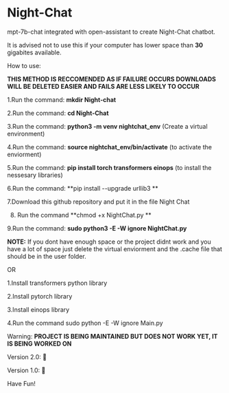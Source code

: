 # Night-Chat
mpt-7b-chat integrated with open-assistant to create Night-Chat chatbot.

It is advised not to use this if your computer has lower space than **30** gigabites available.

How to use:

**THIS METHOD IS RECCOMENDED AS IF FAILURE OCCURS DOWNLOADS WILL BE DELETED EASIER AND FAILS ARE LESS LIKELY TO OCCUR**

1.Run the command: **mkdir Night-chat**

2.Run the command: **cd Night-Chat**

3.Run the command: **python3 -m venv nightchat_env** (Create a virtual environment)

4.Run the command: **source nightchat_env/bin/activate** (to activate the enviorment)

5.Run the command: **pip install torch transformers einops** (to install the nessesary libraries)

6.Run the command: **pip install --upgrade urllib3
**

7.Download this github repository and put it in the file Night Chat

8. Run the command **chmod +x NightChat.py
**

9.Run the command: **sudo python3 -E -W ignore NightChat.py**

**NOTE:** If you dont have enough space or the project didnt work and you have a lot of space just delete the virtual enviorment and the .cache file that should be in the user folder.

OR

1.Install transformers python library

2.Install pytorch library

3.Install einops library

4.Run the command sudo python -E -W ignore Main.py

Warning: **PROJECT IS BEING MAINTAINED BUT DOES NOT WORK YET, IT IS BEING WORKED ON**

Version 2.0: 🔴

Version 1.0: 🔴

Have Fun!
